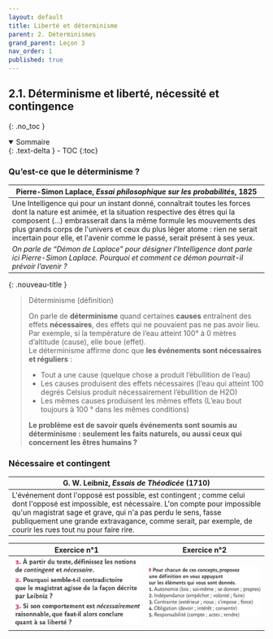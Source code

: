 ```yaml
---
layout: default
title: Liberté et déterminisme
parent: 2. Déterminismes
grand_parent: Leçon 3
nav_order: 1
published: true
---
```

## 2.1. Déterminisme et liberté, nécessité et contingence 
{: .no_toc }

<details open markdown="block">
  <summary>
    Sommaire
  </summary>
  {: .text-delta }
- TOC
{:toc}
</details>


### Qu’est-ce que le déterminisme ?

| Pierre-Simon Laplace, *Essai philosophique sur les probabilités*, 1825     |
| ---------------------------- |
| Une Intelligence qui pour un instant donné, connaîtrait toutes les forces dont la nature est animée, et la situation respective des êtres qui la composent (...) embrasserait dans la même formule les mouvements des plus grands corps de l'univers et ceux du plus léger atome : rien ne serait incertain pour elle, et l'avenir comme le passé, serait présent à ses yeux. |
| *On parle de “Démon de Laplace” pour désigner l’Intelligence dont parle ici Pierre-Simon Laplace. Pourquoi et comment ce démon pourrait-il prévoir l’avenir ?*   |

{: .nouveau-title }
> Déterminisme (définition)  
>
> On parle de **déterminisme** quand certaines **causes** entraînent des effets **nécessaires**, des effets qui ne pouvaient pas ne pas avoir lieu. Par exemple, si la température de l’eau atteint 100° à 0 mètres d’altitude (cause), elle boue (effet).   
>Le déterminisme affirme donc que **les événements sont nécessaires et réguliers** :
>- Tout a une cause (quelque chose a produit l’ébullition de l’eau)
>- Les causes produisent des effets nécessaires (l’eau qui atteint 100 degrés Celsius produit nécessairement l’ébullition de H2O)
>- Les mêmes causes produisent les mêmes effets (L’eau bout toujours à 100 ° dans les mêmes conditions)
>
>**Le problème est de savoir quels événements sont soumis au déterminisme : seulement les faits naturels, ou aussi ceux qui concernent les êtres humains ?**

### Nécessaire et contingent

| G. W. Leibniz, *Essais de Théodicée* (1710)      |
| ------------------------------- |
| L'événement dont l'opposé est possible, est contingent ; comme celui dont l'opposé est impossible, est nécessaire. L'on compte pour impossible qu'un magistrat sage et grave, qui n'a pas perdu le sens, fasse publiquement une grande extravagance, comme serait, par exemple, de courir les rues tout nu pour faire rire. |

| Exercice n°1          | Exercice n°2           |
| --------------------- | -------------------------- |
| <img src="../../assets/img/l3exo1.png" style="zoom:48%;" /> | <img src="../../assets/img/l3exo2.png" style="zoom:26%;" /> |
